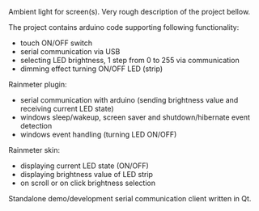 Ambient light for screen(s). Very rough description of the project bellow.

The project contains arduino code supporting following functionality:
- touch ON/OFF switch
- serial communication via USB
- selecting LED brightness, 1 step from 0 to 255 via communication
- dimming effect turning ON/OFF LED (strip)

Rainmeter plugin:
- serial communication with arduino (sending brightness value and receiving current LED state)
- windows sleep/wakeup, screen saver and shutdown/hibernate event detection
- windows event handling (turning LED ON/OFF)

Rainmeter skin:
- displaying current LED state (ON/OFF)
- displaying brightness value of LED strip
- on scroll or on click brightness selection

Standalone demo/development serial communication client written in Qt.
